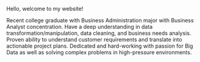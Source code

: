 Hello, welcome to my website!

Recent college graduate with Business Administration major with Business Analyst concentration. Have a deep understanding in data transformation/manipulation, data cleaning, and business needs analysis. Proven ability to understand customer requirements and translate into actionable project plans. Dedicated and hard-working with passion for Big Data as well as solving complex problems in high-pressure environments.
